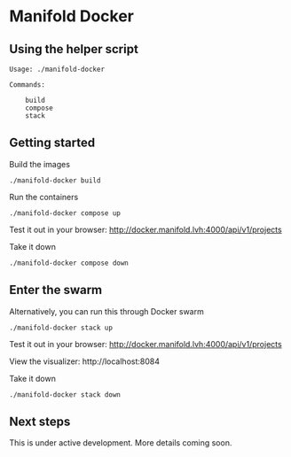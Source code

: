 # Manifold Docker

## Using the helper script

```
Usage: ./manifold-docker

Commands:

    build
    compose
    stack

```

## Getting started

Build the images

`./manifold-docker build`

Run the containers 

`./manifold-docker compose up`

Test it out in your browser: 
http://docker.manifold.lvh:4000/api/v1/projects

Take it down

`./manifold-docker compose down`

## Enter the swarm

Alternatively, you can run this through Docker swarm

`./manifold-docker stack up`


Test it out in your browser: 
http://docker.manifold.lvh:4000/api/v1/projects

View the visualizer:
http://localhost:8084

Take it down

`./manifold-docker stack down`


## Next steps

This is under active development. More details coming soon.